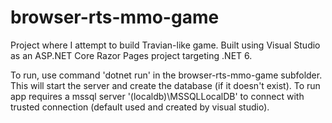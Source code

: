 # browser-rts-mmo-game

Project where I attempt to build Travian-like game. Built using Visual Studio as an ASP.NET Core Razor Pages project targeting .NET 6.

To run, use command 'dotnet run' in the browser-rts-mmo-game subfolder. This will start the server and create the database (if it doesn't exist). To run app requires a mssql server '(localdb)\MSSQLLocalDB' to connect with trusted connection (default used and created by visual studio).
